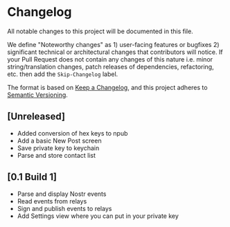 # Changelog
All notable changes to this project will be documented in this file.

We define "Noteworthy changes" as 1) user-facing features or bugfixes 2) significant technical or architectural changes that contributors will notice. If your Pull Request does not contain any changes of this nature i.e. minor string/translation changes, patch releases of dependencies, refactoring, etc. then add the `Skip-Changelog` label. 

The format is based on [Keep a Changelog](https://keepachangelog.com/en/1.0.0/),
and this project adheres to [Semantic Versioning](https://semver.org/spec/v2.0.0.html).

## [Unreleased]

- Added conversion of hex keys to npub
- Add a basic New Post screen
- Save private key to keychain
- Parse and store contact list

## [0.1 Build 1]

- Parse and display Nostr events
- Read events from relays
- Sign and publish events to relays
- Add Settings view where you can put in your private key
